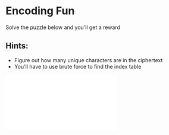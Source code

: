 # Encoding Fun

Solve the puzzle below and you'll get a reward
## Hints:
* Figure out how many unique characters are in the ciphertext
* You'll have to use brute force to find the index table

 ![ciphertext](encoded.txt)